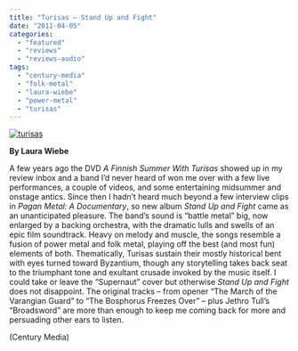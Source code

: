 ```yaml
---
title: "Turisas – Stand Up and Fight"
date: "2011-04-05"
categories: 
  - "featured"
  - "reviews"
  - "reviews-audio"
tags: 
  - "century-media"
  - "folk-metal"
  - "laura-wiebe"
  - "power-metal"
  - "turisas"
---
```


[![](http://www.hellbound.ca/wp-content/uploads/2011/04/turisas.jpg "turisas")](http://www.hellbound.ca/wp-content/uploads/2011/04/turisas.jpg)

**By Laura Wiebe**

A few years ago the DVD _A Finnish Summer With Turisas_ showed up in my review inbox and a band I’d never heard of won me over with a few live performances, a couple of videos, and some entertaining midsummer and onstage antics. Since then I hadn’t heard much beyond a few interview clips in _Pagan Metal: A Documentary_, so new album _Stand Up and Fight_ came as an unanticipated pleasure. The band’s sound is “battle metal” big, now enlarged by a backing orchestra, with the dramatic lulls and swells of an epic film soundtrack. Heavy on melody and muscle, the songs resemble a fusion of power metal and folk metal, playing off the best (and most fun) elements of both. Thematically, Turisas sustain their mostly historical bent with eyes turned toward Byzantium, though any storytelling takes back seat to the triumphant tone and exultant crusade invoked by the music itself. I could take or leave the “Supernaut” cover but otherwise _Stand Up and Fight_ does not disappoint. The original tracks ­– from opener “The March of the Varangian Guard” to “The Bosphorus Freezes Over” – plus Jethro Tull’s “Broadsword” are more than enough to keep me coming back for more and persuading other ears to listen.

(Century Media)
